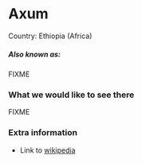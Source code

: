 # Axum

Country: Ethiopia (Africa)

##### Also known as:

FIXME

### What we would like to see there

FIXME

### Extra information

- Link to [wikipedia](https://wikipedia.org/FIXME)
